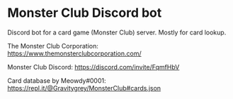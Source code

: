# Monster Club Discord bot
Discord bot for a card game (Monster Club) server. Mostly for card lookup. 

The Monster Club Corporation: https://www.themonsterclubcorporation.com/

Monster Club Discord: https://discord.com/invite/FqmfHbV

Card database by Meowdy#0001: https://repl.it/@Gravitygrey/MonsterClub#cards.json
